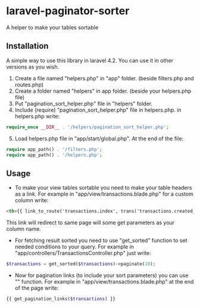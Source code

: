 # laravel-paginator-sorter
A helper to make your tables sortable

## Installation
A simple way to use this library in laravel 4.2. You can use it in other versions as you wish.

1. Create a file named "helpers.php" in "app" folder. (beside filters.php and routes.php)
2. Create a folder named "helpers" in app folder. (beside your helpers.php file)
3. Put "pagination_sort_helper.php" file in "helpers" folder.
4. Include (require) "pagination_sort_helper.php" file in helpers.php.
in helpers.php write:
```php
require_once __DIR__ . '/helpers/pagination_sort_helper.php';
```
5. Load helpers.php file in "app/start/global.php". At the end of the file:
```php
require app_path() . '/filters.php';
require app_path() . '/helpers.php';
```
	
## Usage
* To make your view tables sortable you need to make your table headers as a link.
For example in "app/view/transactions.blade.php" for a custom column write:
```html
<th>{{ link_to_route('transactions.index', trans('transactions.created_at'), get_sort_url('created_at')) }}</th>
```
This link will redirect to same page will some get parameters as your column name.
* For fetching result sorted you need to use "get_sorted" function to set needed conditions to your query.
For example in "app/controllers/TransactionsController.php" just write:
```php
$transactions = get_sorted($transactions)->paginate(10);
```
* Now for pagination links (to include your sort parameters) you can use "" function.
For example in "app/view/transactions.blade.php" at the end of the page write:
```php
{{ get_pagination_links($transactions) }}
```